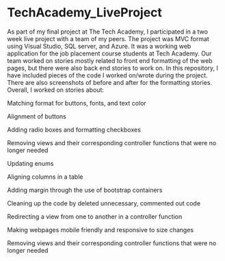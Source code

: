 # TechAcademy_LiveProject

As part of my final project at The Tech Academy, I participated in a two week live project with a team of my peers. The project was MVC format using Visual Studio, SQL server, and Azure. It was a working web application for the job placement course students at Tech Academy. Our team worked on stories mostly related to front end formatting of the web pages, but there were also back end stories to work on. In this repository, I have included pieces of the code I worked on/wrote during the project. There are also screenshots of before and after for the formatting stories. 
Overall, I worked on stories about: 

Matching format for buttons, fonts, and text color 

Alignment of buttons 

Adding radio boxes and formatting checkboxes 

Removing views and their corresponding controller functions that were no longer needed 

Updating enums 

Aligning columns in a table 

Adding margin through the use of bootstrap containers 

Cleaning up the code by deleted unnecessary, commented out code 

Redirecting a view from one to another in a controller function 

Making webpages mobile friendly and responsive to size changes 

Removing views and their corresponding controller functions that were no longer needed
